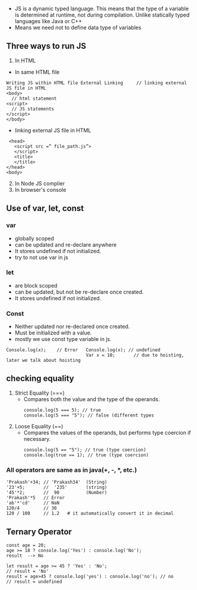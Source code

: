 + JS is a dynamic typed language. This means that the type of a variable is determined at runtime, not during compilation. Unlike statically typed languages like Java or C++
+ Means we need not to define data type of variables
## Three ways to run JS
1. In HTML
  - In same HTML file
```
Writing JS within HTML file	External Linking     // linking external JS file in HTML 
<body>                      
  // html statement
<script>
  // JS statements
</script>
</body>
```
- linking external JS file in HTML 
```	
 <head>
   <script src =” file_path.js”>
   </script>
   <title>
   </title>
</head>
<body>
```

2.	In Node JS complier
3.	In browser's console
## Use of var, let, const
###	var
  -	globally scoped
  -	can be updated and re-declare anywhere
  -	It stores undefined if not initialized.
  -	try to not use var in js
###	let
  -	are block scoped
  -	can be updated, but not be re-declare once created.
  -	It stores undefined if not initialized.
###	Const
  -	Neither updated nor re-declared once created.
  -	Must be initialized with a value.
  -	mostly we use const type variable in js.
```
Console.log(x);    // Error   Console.log(x); // undefined
                              Var x = 10;	    // due to hoisting, later we talk about hoisting	
```

## checking equality
  1. Strict Equality (===)
       - Compares both the value and the type of the operands.
         ```
         console.log(5 === 5); // true
         console.log(5 === "5"); // false (different types
         ```
  3. Loose Equality (==)
      - Compares the values of the operands, but performs type coercion if necessary.
        ```
        console.log(5 == "5"); // true (type coercion)
        console.log(true == 1); // true (type coercion)
        ```
### All operators are same as in java(+, -, *, etc.)
```
'Prakash'+34; // 'Prakash34'  (String)
'23'+5;       //  '235'       (string)
'45'*2;       //  90          (Number)
'Prakash'*5   // Error
'ab'*'cd'     // NaN
120/4         // 30  
120 / 100     // 1.2   # it automatically convert it in decimal  
```
## Ternary Operator
```
const age = 20;
age >= 18 ? console.log('Yes') : console.log('No');
result  --> No

let result = age >= 45 ? 'Yes' : 'No';
// result = 'No'
result = age>45 ? console.log('yes') : console.log('no'); // no
// result = undefined
```


















































